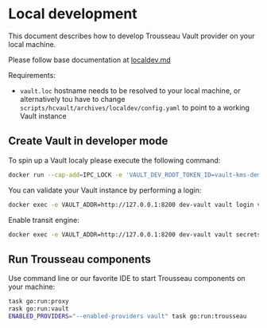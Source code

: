 # Local development

This document describes how to develop Trousseau Vault provider on your local machine.

Please follow base documentation at [localdev.md](../localdev.md)

Requirements:

* `vault.loc` hostname needs to be resolved to your local machine, or alternatively tou have to change `scripts/hcvault/archives/localdev/config.yaml` to point to a working Vault instance

## Create Vault in developer mode

To spin up a Vault localy please execute the following command:

```bash
docker run --cap-add=IPC_LOCK -e 'VAULT_DEV_ROOT_TOKEN_ID=vault-kms-demo' -p 8200:8200 -d --name=dev-vault vault
```

You can validate your Vault instance by performing a login:

```bash
docker exec -e VAULT_ADDR=http://127.0.0.1:8200 dev-vault vault login vault-kms-demo  
```

Enable transit engine:
```bash
docker exec -e VAULT_ADDR=http://127.0.0.1:8200 dev-vault vault secrets enable transit
```

## Run Trousseau components

Use command line or our favorite IDE to start Trousseau components on your machine:

```bash
task go:run:proxy
rask go:run:vault
ENABLED_PROVIDERS="--enabled-providers vault" task go:run:trousseau
```
